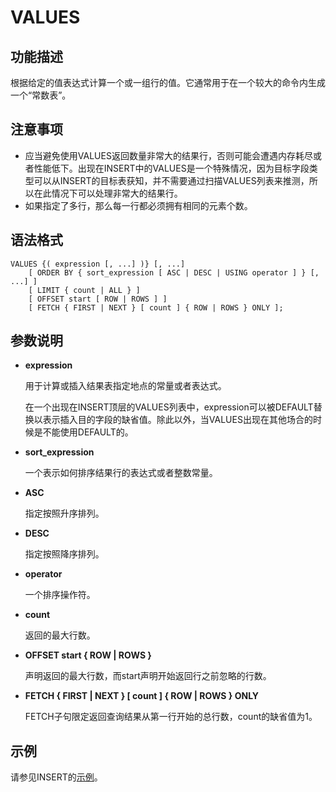 # VALUES

## 功能描述<a name="zh-cn_topic_0283137477_zh-cn_topic_0237122196_zh-cn_topic_0059779241_s25c2a01507274648bf05cbcb1dc418bf"></a>

根据给定的值表达式计算一个或一组行的值。它通常用于在一个较大的命令内生成一个“常数表”。

## 注意事项<a name="zh-cn_topic_0283137477_zh-cn_topic_0237122196_zh-cn_topic_0059779241_s60091e11d710468f8772f6732699506b"></a>

-   应当避免使用VALUES返回数量非常大的结果行，否则可能会遭遇内存耗尽或者性能低下。出现在INSERT中的VALUES是一个特殊情况，因为目标字段类型可以从INSERT的目标表获知，并不需要通过扫描VALUES列表来推测，所以在此情况下可以处理非常大的结果行。
-   如果指定了多行，那么每一行都必须拥有相同的元素个数。

## 语法格式<a name="zh-cn_topic_0283137477_zh-cn_topic_0237122196_zh-cn_topic_0059779241_sb9827c497faf4cc490614f51246dbc5b"></a>

```
VALUES {( expression [, ...] )} [, ...]
    [ ORDER BY { sort_expression [ ASC | DESC | USING operator ] } [, ...] ]
    [ LIMIT { count | ALL } ]
    [ OFFSET start [ ROW | ROWS ] ]
    [ FETCH { FIRST | NEXT } [ count ] { ROW | ROWS } ONLY ];
```

## 参数说明<a name="zh-cn_topic_0283137477_zh-cn_topic_0237122196_zh-cn_topic_0059779241_s0a4a952823114ec6bfe2864b0af1db2f"></a>

-   **expression**

    用于计算或插入结果表指定地点的常量或者表达式。

    在一个出现在INSERT顶层的VALUES列表中，expression可以被DEFAULT替换以表示插入目的字段的缺省值。除此以外，当VALUES出现在其他场合的时候是不能使用DEFAULT的。

-   **sort\_expression**

    一个表示如何排序结果行的表达式或者整数常量。

-   **ASC**

    指定按照升序排列。

-   **DESC**

    指定按照降序排列。

-   **operator**

    一个排序操作符。

-   **count**

    返回的最大行数。

-   **OFFSET start \{ ROW | ROWS \}**

    声明返回的最大行数，而start声明开始返回行之前忽略的行数。

-   **FETCH \{ FIRST | NEXT \} \[ count \] \{ ROW | ROWS \} ONLY**

    FETCH子句限定返回查询结果从第一行开始的总行数，count的缺省值为1。


## 示例<a name="zh-cn_topic_0283137477_zh-cn_topic_0237122196_zh-cn_topic_0059779241_sdb42dc749d654038b498d0f77883ae8a"></a>

请参见INSERT的[示例](INSERT.md#zh-cn_topic_0283137542_zh-cn_topic_0237122167_zh-cn_topic_0059778902_sfff14489321642278317cf06cd89810d)。


